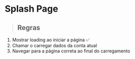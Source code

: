 # Splash Page

> ## Regras
1. Mostrar loading ao iniciar a página ✅
2. Chamar o carregar dados da conta atual
3. Navegar para a página correta ao final do carregamento